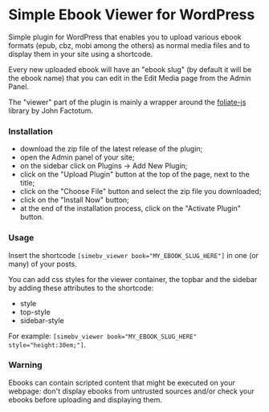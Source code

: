 # Simple Ebook Viewer for WordPress

Simple plugin for WordPress that enables you to upload various ebook formats (epub, cbz, mobi among the others) as normal media files and to display them in your site using a shortcode.

Every new uploaded ebook will have an "ebook slug" (by default it will be the ebook name) that you can edit in the Edit Media page from the Admin Panel.

The "viewer" part of the plugin is mainly a wrapper around the [foliate-js](https://github.com/johnfactotum/foliate-js) library by John Factotum.

### Installation

* download the zip file of the latest release of the plugin;
* open the Admin panel of your site;
* on the sidebar click on Plugins -> Add New Plugin;
* click on the "Upload Plugin" button at the top of the page, next to the title;
* click on the "Choose File" button and select the zip file you downloaded;
* click on the "Install Now" button;
* at the end of the installation process, click on the "Activate Plugin" button.

### Usage

Insert the shortcode `[simebv_viewer book="MY_EBOOK_SLUG_HERE"]` in one (or many) of your posts.

You can add css styles for the viewer container, the topbar and the sidebar by adding these attributes to the shortcode:
* style
* top-style
* sidebar-style

For example: `[simebv_viewer book="MY_EBOOK_SLUG_HERE" style="height:30em;"]`.

### Warning

Ebooks can contain scripted content that might be executed on your webpage: don't display ebooks from untrusted sources and/or check your ebooks before uploading and displaying them.

